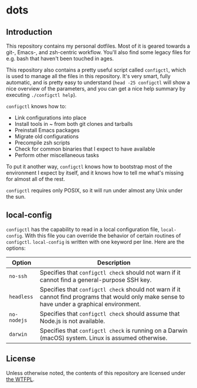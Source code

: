 # dots

## Introduction

This repository contains my personal dotfiles. Most of it is geared towards a git-, Emacs-, and zsh-centric workflow. You'll also find some legacy files for e.g. bash that haven't been touched in ages.

This repository also contains a pretty useful script called `configctl`, which is used to manage all the files in this repository. It's very smart, fully automatic, and is pretty easy to understand (`head -25 configctl` will show a nice overview of the parameters, and you can get a nice help summary by executing `./configctl help`).

`configctl` knows how to:

* Link configurations into place
* Install tools in ~ from both git clones and tarballs
* Preinstall Emacs packages
* Migrate old configurations
* Precompile zsh scripts
* Check for common binaries that I expect to have available
* Perform other miscellaneous tasks

To put it another way, `configctl` knows how to bootstrap most of the environment I expect by itself, and it knows how to tell me what's missing for almost all of the rest.

`configctl` requires only POSIX, so it will run under almost any Unix under the sun.

## local-config

`configctl` has the capability to read in a local configuration file, `local-config`. With this file you can override the behavior of certain routines of `configctl`. `local-config` is written with one keyword per line. Here are the options:

| Option      | Description                                                                                                                                   |
| ----------- | --------------------------------------------------------------------------------------------------------------------------------------------- |
| `no-ssh`    | Specifies that `configctl check` should not warn if it cannot find a general-purpose SSH key.                                                 |
| `headless`  | Specifies that `configctl check` should not warn if it cannot find programs that would only make sense to have under a graphical environment. |
| `no-nodejs` | Specifies that `configctl check` should assume that Node.js is not available.                                                                 |
| `darwin`    | Specifies that `configctl check` is running on a Darwin (macOS) system. Linux is assumed otherwise.                                           |

## License

Unless otherwise noted, the contents of this repository are licensed under [the WTFPL][1].

 [1]: https://github.com/strugee/dots/blob/master/COPYING
